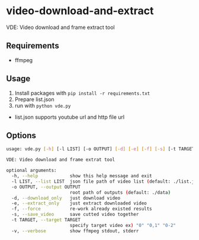 # video-download-and-extract
 VDE: Video download and frame extract tool

## Requirements

- ffmpeg

## Usage

1. Install packages with `pip install -r requirements.txt`
1. Prepare list.json
1. run with `python vde.py`

- list.json supports youtube url and http file url

## Options

```bash
usage: vde.py [-h] [-l LIST] [-o OUTPUT] [-d] [-e] [-f] [-s] [-t TARGET]

VDE: Video download and frame extrat tool

optional arguments:
  -h, --help            show this help message and exit
  -l LIST, --list LIST  json file path of video list (default: ./list.json)
  -o OUTPUT, --output OUTPUT
                        root path of outputs (default: ./data)
  -d, --download_only   just download video
  -e, --extract_only    just extract downloaded video
  -f, --force           re-work already existed results
  -s, --save_video      save cutted video together
  -t TARGET, --target TARGET
                        specify target video ex) "0" "0,1" "0-2"
  -v, --verbose         show ffmpeg stdout, stderr
```